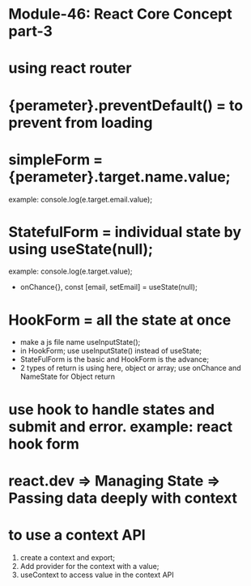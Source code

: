 # Module-46: React Core Concept part-3

# using react router

# {perameter}.preventDefault() = to prevent from loading

# simpleForm = {perameter}.target.name.value;
example: console.log(e.target.email.value);

# StatefulForm = individual state by using useState(null);
example: console.log(e.target.value);

* onChance{}, const [email, setEmail] = useState(null);

# HookForm = all the state at once
* make a js file name useInputState();
* in HookForm; use useInputState() instead of useState;
* StateFulForm is the basic and HookForm is the advance;
* 2 types of return is using here, object or array; use onChance and NameState for Object return

# use hook to handle states and submit and error. example: react hook form

# react.dev => Managing State => Passing data deeply with context

# to use a context API
1. create a context and export;
2. Add provider for the context with a value;
3. useContext to access value in the context API